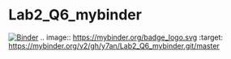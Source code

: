 # Lab2_Q6_mybinder
[![Binder](https://mybinder.org/badge_logo.svg)](https://mybinder.org/v2/gh/y7an/Lab2_Q6_mybinder.git/master)
.. image:: https://mybinder.org/badge_logo.svg
 :target: https://mybinder.org/v2/gh/y7an/Lab2_Q6_mybinder.git/master
